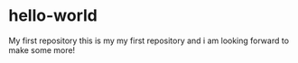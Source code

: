 # hello-world
My first repository
this is my my first repository and i am looking forward to make some more!
